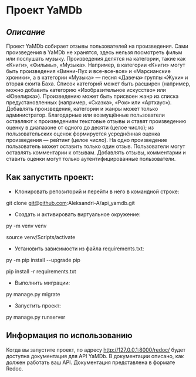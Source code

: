 # Проект YaMDb

## _Описание_

Проект YaMDb собирает отзывы пользователей на произведения. Сами произведения в YaMDb не хранятся, здесь нельзя посмотреть фильм или послушать музыку.
Произведения делятся на категории, такие как «Книги», «Фильмы», «Музыка». Например, в категории «Книги» могут быть произведения «Винни-Пух и все-все-все» и «Марсианские хроники», а в категории «Музыка» — песня «Давеча» группы «Жуки» и вторая сюита Баха. Список категорий может быть расширен (например, можно добавить категорию «Изобразительное искусство» или «Ювелирка»). 
Произведению может быть присвоен жанр из списка предустановленных (например, «Сказка», «Рок» или «Артхаус»). 
Добавлять произведения, категории и жанры может только администратор.
Благодарные или возмущённые пользователи оставляют к произведениям текстовые отзывы и ставят произведению оценку в диапазоне от одного до десяти (целое число); из пользовательских оценок формируется усреднённая оценка произведения — рейтинг (целое число). На одно произведение пользователь может оставить только один отзыв.
Пользователи могут оставлять комментарии к отзывам.
Добавлять отзывы, комментарии и ставить оценки могут только аутентифицированные пользователи.

## Как запустить проект:

- Клонировать репозиторий и перейти в него в командной строке:

git clone git@github.com:Aleksandri-A/api_yamdb.git

- Cоздать и активировать виртуальное окружение:

py -m venv venv

source venv/Scripts/activate

- Установить зависимости из файла requirements.txt:

py -m pip install --upgrade pip

pip install -r requirements.txt

- Выполнить миграции:

py manage.py migrate

- Запустить проект:

py manage.py runserver

## Информация по использованию

Когда вы запустите проект, по адресу  http://127.0.0.1:8000/redoc/ будет доступна документация для API YaMDb. В документации описано, как должен работать ваш API. Документация представлена в формате Redoc.

